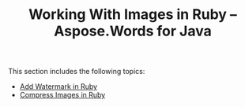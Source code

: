 ﻿---
title: Working With Images in Ruby – Aspose.Words for Java
articleTitle: Working With Images in Ruby
linktitle: Working With Images in Ruby
description: "Ruby: working with Document's Images using Aspose.Words for Java."
type: docs
weight: 60
url: /java/working-with-images-in-ruby/
---

This section includes the following topics:

- [Add Watermark in Ruby](/words/java/add-watermark-in-ruby/)
- [Compress Images in Ruby](/words/java/compress-images-in-ruby/)
